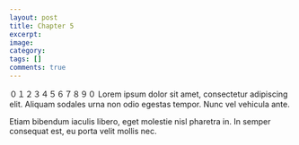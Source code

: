 ```yaml
---
layout: post
title: Chapter 5
excerpt:
image:
category:
tags: []
comments: true
---
```

０１２３４５６７８９０
Lorem ipsum dolor sit amet, consectetur adipiscing elit. Aliquam sodales 
urna non odio egestas tempor. Nunc vel vehicula ante.
<!--more-->
Etiam bibendum iaculis libero, eget molestie nisl pharetra in. 
In semper consequat est, eu porta velit mollis nec.
